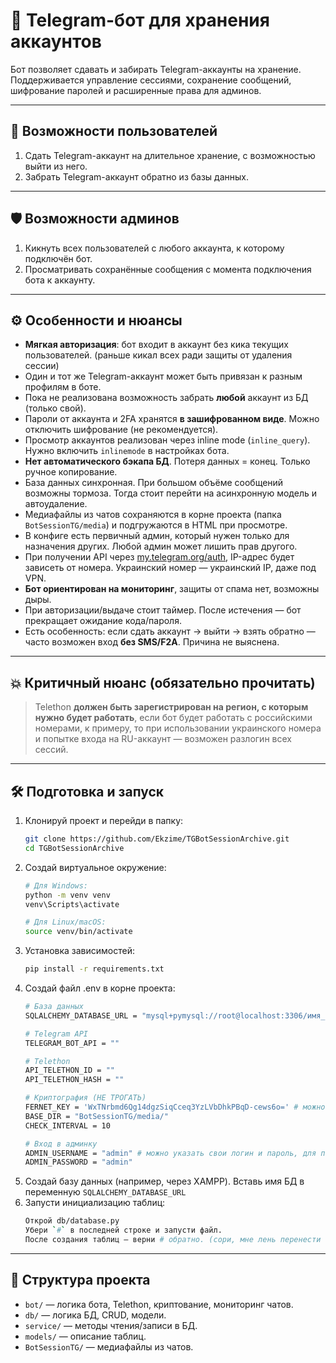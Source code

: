 # 🤖 Telegram-бот для хранения аккаунтов

Бот позволяет сдавать и забирать Telegram-аккаунты на хранение. Поддерживается управление сессиями, сохранение сообщений, шифрование паролей и расширенные права для админов.

---

## 🧾 Возможности пользователей

1. Сдать Telegram-аккаунт на длительное хранение, с возможностью выйти из него.
2. Забрать Telegram-аккаунт обратно из базы данных.

---

## 🛡️ Возможности админов

1. Кикнуть всех пользователей с любого аккаунта, к которому подключён бот.
2. Просматривать сохранённые сообщения с момента подключения бота к аккаунту.

---

## ⚙️ Особенности и нюансы

- **Мягкая авторизация**: бот входит в аккаунт без кика текущих пользователей. (раньше кикал всех ради защиты от удаления сессии)
- Один и тот же Telegram-аккаунт может быть привязан к разным профилям в боте.
- Пока не реализована возможность забрать **любой** аккаунт из БД (только свой).
- Пароли от аккаунта и 2FA хранятся **в зашифрованном виде**. Можно отключить шифрование (не рекомендуется).
- Просмотр аккаунтов реализован через inline mode (`inline_query`). Нужно включить `inlinemode` в настройках бота.
- **Нет автоматического бэкапа БД**. Потеря данных = конец. Только ручное копирование.
- База данных синхронная. При большом объёме сообщений возможны тормоза. Тогда стоит перейти на асинхронную модель и автоудаление.
- Медиафайлы из чатов сохраняются в корне проекта (папка `BotSessionTG/media`) и подгружаются в HTML при просмотре.
- В конфиге есть первичный админ, который нужен только для назначения других. Любой админ может лишить прав другого.
- При получении API через [my.telegram.org/auth](https://my.telegram.org/auth), IP-адрес будет зависеть от номера. Украинский номер — украинский IP, даже под VPN.
- **Бот ориентирован на мониторинг**, защиты от спама нет, возможны дыры.
- При авторизации/выдаче стоит таймер. После истечения — бот прекращает ожидание кода/пароля.
- Есть особенность: если сдать аккаунт → выйти → взять обратно — часто возможен вход **без SMS/F2A**. Причина не выяснена.

---

## 💥 Критичный нюанс (обязательно прочитать)

> Telethon **должен быть зарегистрирован на регион, с которым нужно будет работать**, если бот будет работать с российскими номерами, к примеру, то при использовании украинского номера и попытке входа на RU-аккаунт — возможен разлогин всех сессий.

---

## 🛠️ Подготовка и запуск

1. Клонируй проект и перейди в папку:
   ```bash
   git clone https://github.com/Ekzime/TGBotSessionArchive.git
   cd TGBotSessionArchive
2. Создай виртуальное окружение:
    ```bash
    # Для Windows:
    python -m venv venv
    venv\Scripts\activate

    # Для Linux/macOS:
    source venv/bin/activate
3. Установка зависимостей:
    ```bash
    pip install -r requirements.txt
4. Создай файл .env в корне проекта:
    ```bash
    # База данных
    SQLALCHEMY_DATABASE_URL = "mysql+pymysql://root@localhost:3306/имя_бд"

    # Telegram API
    TELEGRAM_BOT_API = ""

    # Telethon
    API_TELETHON_ID = ""
    API_TELETHON_HASH = ""

    # Криптография (НЕ ТРОГАТЬ)
    FERNET_KEY = 'WxTNrbmd6Qg14dgzSiqCceq3YzLVbDhkPBqD-cews6o=' # можно юзать мой, но лучше свой
    BASE_DIR = "BotSessionTG/media/"
    CHECK_INTERVAL = 10

    # Вход в админку
    ADMIN_USERNAME = "admin" # можно указать свои логин и пароль, для первинного админа
    ADMIN_PASSWORD = "admin"
5. Создай базу данных (например, через XAMPP). Вставь имя БД в переменную `SQLALCHEMY_DATABASE_URL`
6. Запусти инициализацию таблиц:
    ```bash
    Открой db/database.py
    Убери `#` в последней строке и запусти файл.
    После создания таблиц — верни # обратно. (сори, мне лень перенести инит БД, прости)

---

## 📂 Структура проекта
* `bot/` — логика бота, Telethon, криптование, мониторинг чатов.
* `db/` — логика БД, CRUD, модели.
* `service/` — методы чтения/записи в БД.
* `models/` — описание таблиц.
* `BotSessionTG/` — медиафайлы из чатов.